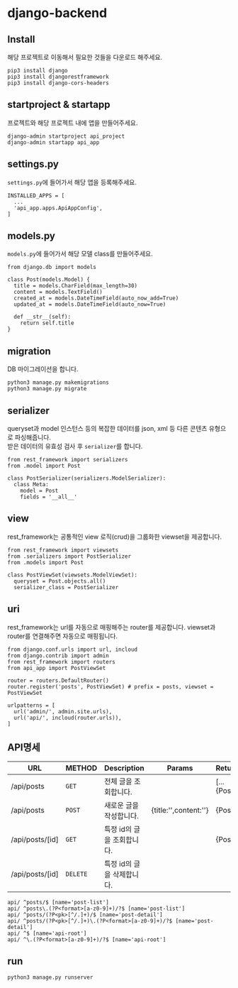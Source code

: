 # django-backend

## Install
해당 프로젝트로 이동해서 필요한 것들을 다운로드 해주세요.
```
pip3 install django
pip3 install djangorestframework
pip3 install django-cors-headers
```

## startproject & startapp
프로젝트와 해당 프로젝트 내에 앱을 만들어주세요.
```
django-admin startproject api_project
django-admin startapp api_app
```

## settings.py
`settings.py`에 들어가서 해당 앱을 등록해주세요.

```
INSTALLED_APPS = [
  ...
  'api_app.apps.ApiAppConfig',
]
```
## models.py
`models.py`에 들어가서 해당 모델 class를 만들어주세요.

```
from django.db import models

class Post(models.Model) {
  title = models.CharField(max_length=30)
  content = models.TextField()
  created_at = models.DateTimeField(auto_now_add=True)
  updated_at = models.DateTimeField(auto_now=True)

  def __str__(self):
    return self.title
}
```

## migration
  DB 마이그레이션을 합니다.

```
python3 manage.py makemigrations
python3 manage.py migrate
```

## serializer
queryset과 model 인스턴스 등의 복잡한 데이터를 json, xml 등 다른 콘텐츠 유형으로 파싱해줍니다.    
받은 데이터의 유효성 검사 후 `serializer`를 합니다.

```
from rest_framework import serializers
from .model import Post

class PostSerializer(serializers.ModelSerializer):
  class Meta:
    model = Post
    fields = '__all__'
```

## view
rest_framework는 공통적인 view 로직(crud)을 그룹화한 viewset을 제공합니다. 

```
from rest_framework import viewsets
from .serializers import PostSerializer
from .models import Post

class PostViewSet(viewsets.ModelViewSet):
  queryset = Post.objects.all()
  serializer_class = PostSerializer
```

## uri
rest_framework는 url를 자동으로 매핑해주는 router를 제공합니다. viewset과 router를 연결해주면 자동으로 매핑됩니다.

```
from django.conf.urls import url, incloud
from django.contrib import admin
from rest_framework import routers
from api_app import PostViewSet

router = routers.DefaultRouter()
router.register('posts', PostViewSet) # prefix = posts, viewset = PostViewSet

urlpatterns = [
  url('admin/', admin.site.urls),
  url('api/', incloud(router.urls)),
]
```

## API명세
|URL|METHOD|Description|Params|Return|
|---|---|---|---|---|
|/api/posts|`GET`|전체 글을 조회합니다.||[...{Post}]|
|/api/posts|`POST`|새로운 글을 작성합니다.|{title:'',content:''}|{Post}|
|/api/posts/[id]|`GET`|특정 id의 글을 조회합니다.||{Post}|
|/api/posts/[id]|`DELETE`|특정 id의 글을 삭제합니다.|||

```
api/ ^posts/$ [name='post-list']    
api/ ^posts\.(?P<format>[a-z0-9]+)/?$ [name='post-list']    
api/ ^posts/(?P<pk>[^/.]+)/$ [name='post-detail']   
api/ ^posts/(?P<pk>[^/.]+)\.(?P<format>[a-z0-9]+)/?$ [name='post-detail']   
api/ ^$ [name='api-root']   
api/ ^\.(?P<format>[a-z0-9]+)/?$ [name='api-root']    
```

## run
```
python3 manage.py runserver
```
